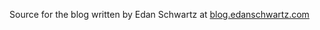 Source for the blog written by Edan Schwartz at [blog.edanschwartz.com](https://blog.edanschwartz.com/)
